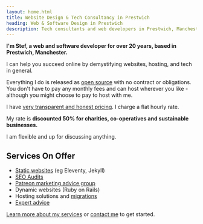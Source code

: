 ```yaml
---
layout: home.html
title: Website Design & Tech Consultancy in Prestwich
heading: Web & Software Design in Prestwich
description: Tech consultants and web developers in Prestwich, Manchester
---
```


**I'm Stef, a web and software developer for over 20 years, based in Prestwich, Manchester.**

I can help you succeed online by demystifying websites, hosting, and tech in general.

Everything I do is released as [open source](https://git.chobble.com) with no contract or obligations. You don't have to pay any monthly fees and can host wherever you like - although you might choose to pay to host with me.

I have [very transparent and honest pricing](/prices/). I charge a flat hourly rate.

My rate is **discounted 50% for charities, co-operatives and sustainable businesses.**

I am flexible and up for discussing anything.

## Services On Offer

- [Static websites](/services/static-websites/) (eg Eleventy, Jekyll)
- [SEO Audits](/services/seo-audits/)
- [Patreon marketing advice group](/services/patreon/)
- Dynamic websites (Ruby on Rails)
- Hosting solutions and [migrations](/services/website-migrations/)
- [Expert advice](/services/technical-advice/)

[Learn more about my services](/services/) or [contact me](/contact/) to get started.
